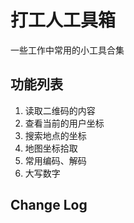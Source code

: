 # 打工人工具箱

一些工作中常用的小工具合集

## 功能列表

1. 读取二维码的内容
2. 查看当前的用户坐标
3. 搜索地点的坐标
4. 地图坐标拾取
5. 常用编码、解码
6. 大写数字

## Change Log

